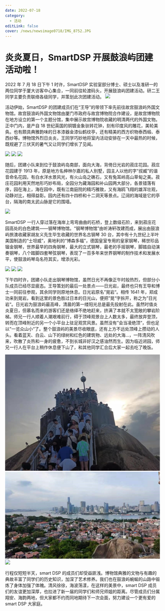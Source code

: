 ```yaml
---
date: 2022-07-18
category:
  - 活动
editLink: false
cover: /news/newsimage0718/IMG_8752.JPG
---
```


# 炎炎夏日，SmartDSP 开展鼓浪屿团建活动啦！

2022 年 7 月 18 日下午 1 时许，SmartDSP 实验室部分博士、硕士以及准研一的两位同学于厦大访客中心集合，一同前往轮渡码头，开展鼓浪屿团建活动。研二王同学主要负责联络各级同学，并策划此次团建活动。<!-- more -->
![](/news/newsimage0718/IMG_8752.JPG)

活动伊始，SmartDSP 的团建成员们在“王导”的带领下率先前往故宫鼓浪屿外国文物馆。故宫鼓浪屿外国文物馆由厦门市政府与故宫博物院合作建设，是故宫博物院在地方设立的第一个主题分馆，集中展示故宫博物院收藏的明清两代的外国文物。正中门内，是产自 18 世纪英国的铜镀金象驮转花钟，刻有印度风的雕花，美轮美奂。也有颇具典雅韵味的日本漆器金漆仙鹤纹亭，还有精美的西方织物泰西缎、泰西纱等。博物馆外烈日炎炎，王同学巧妙地将室内活动安排在一天中最热的时候，既规避了三伏天的暑气又让同学们增长了见闻。

![](/news/newsimage0718/IMG_2387.JPG)
![](/news/newsimage0718/IMG_2412.JPG)
![](/news/newsimage0718/IMG_8805.JPG)

随后，团建小队来到位于鼓浪屿岛南部，面向大海，背倚日光岩的菽庄花园。菽庄花园建于 1913 年，原是地方名绅林尔嘉的私人别墅，园主人以他的字“叔臧”的谐音命名花园，有白水洋水景风光，有火山岛之礁石，又有兔耳岭高山草甸之美。菽庄花园利用天然地形巧妙布局，全园分为藏海园和补山园两大部分，各景错落有序，园在海上，海在园中，既有江南庭院的精巧雅致，又有海鸥飞翔的雄浑壮观，动静对比，相得益彰。园内还有四十四桥和十二洞天等景点。辽阔的海域是它的亭台，隔海的南太武山脉是它的围墙。

![](/news/newsimage0718/IMG_8945.JPG)

SmartDSP 一行人穿过落在海岸上弯弯曲曲的石桥，登上数级石阶，来到菽庄花园高处的白色建筑——钢琴博物馆。“钢琴博物馆”由听涛轩改建而成，展出由鼓浪屿旅澳收藏家胡友义先生毕生收藏的世界名古钢琴 30 台，其中有十九世纪上半叶美国制造的“士坦威”，奥地利的“博森多福”，德国皇室专用的皇家钢琴，稀世珍品镏金钢琴，世界最早的四角钢琴，最大的立式钢琴，最老的手摇钢琴，脚踏自动演奏钢琴，八个踏脚四套琴弦钢琴，表现了一百多年来世界钢琴的制作技术和发展水平，使鼓浪屿琴岛名符其实，增添光彩。

![](/news/newsimage0718/IMG_2482.JPG)
![](/news/newsimage0718/IMG_2486.JPG)
![](/news/newsimage0718/IMG_2493.JPG)

下午四时许，团建小队走出钢琴博物馆，虽然日光不再像正午时般热烈，但部分小队成员已经尽显疲态。王导策划的最后一处景点——日光岩，最终也只有王导和博士一同前往参观，其余同学则原地休息。日光岩原名”晃岩“。相传 1641 年，郑成功来到晃岩，看到这里的景色胜过日本的日光山，便把”晃“字拆开，称之为”日光岩“。日光岩为鼓浪屿最高峰，清晨的第一缕阳光总是最先投射在此。虽然时值炎炎夏日，但慕名而来的游客们还是络绎不绝地赶来，挤满了本就不太宽敞的攀岩阶梯。师兄一行人顺着人潮艰难前行，碍于顶峰观景台上人数太多，最终放弃登顶，转而在顶峰附近的另一个小平台上驻足观赏风景。虽然没有”会当凌绝顶“，但也足以”一览众山小“了。整个鼓浪屿的美景尽收眼底，还有上方不远处顶峰上攒动的人头。看着蓝天、白云、山下的绿树和红色的建筑物、远处的大海...，一阵清风吹来，吹散了炎热和一身的疲惫，不到长城非好汉之感油然而生。因为临近闭园，师兄一行人在平台上稍作休息便下山了，和其他同学汇合后大家一起去吃了晚饭。

![](/news/newsimage0718/riguangyan1.jpg)
![](/news/newsimage0718/riguangyan2.jpg)
![](/news/newsimage0718/IMG_2512.JPG)

行程仅短短半天，smart DSP 的成员们却受益匪浅。博物馆典雅的文物与有趣的典故丰富了同学们的历史知识，加深了艺术修养。我们也在鼓浪屿蜿蜒的山路中锻炼了身体加强了体魄。清风徐徐，海波荡漾，在这样的美景中，smart DSP 成员们的友谊更加深厚，也拉进了新一届的同学们和师兄师姐的距离。尽管成员们分属翔安、海韵两地，但大家都不约而同地期待下一次会面，努力建设一个更有爱的 smart DSP 大家庭。
